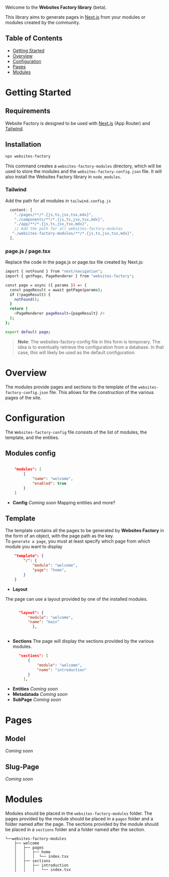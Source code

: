 
Welcome to the **Websites Factory library** (beta).

This library aims to generate pages in [Next.js](https://nextjs.org) from your modules or modules created by the community.

## Table of Contents
- [Getting Started](#getting-started)
- [Overview](#overview)
- [Configuration](#configuration)
- [Pages](#pages)
- [Modules](#modules)

# Getting Started

## Requirements

Website Factory is designed to be used with [Next.js](https://nextjs.org) (App Router) and [Tailwind](https://tailwindui.com).

## Installation

```bash
npx websites-factory
```

This command creates a `websites-factory-modules` directory, which will be used to store the modules and the `websites-factory-config.json` file. It will also install the Websites Factory library in `node_modules`.

### Tailwind

Add the path for all modules in `tailwind.config.js`

```js
  content: [
    "./pages/**/*.{js,ts,jsx,tsx,mdx}",
    "./components/**/*.{js,ts,jsx,tsx,mdx}",
    "./app/**/*.{js,ts,jsx,tsx,mdx}",
    // Add the path for all websites-factory-modules
   "./websites-factory-modules/**/*.{js,ts,jsx,tsx,mdx}",
  ],
```

### page.js / page.tsx

Replace the code in the page.js or page.tsx file created by Next.js:


```bash tabs='js|ts'
import { notFound } from "next/navigation";
import { getPage, PageRenderer } from "websites-factory";

const page = async ({ params }) => {
  const pageResult = await getPage(params);
  if (!pageResult) {
    notFound();
  }
  return (
    <PageRenderer pageResult={pageResult} />
  );
};

export default page;
```

> **Note**: The websites-factory-config file in this form is temporary. The idea is to eventually retrieve the configuration from a database. In that case, this will likely be used as the default configuration.

# Overview

The modules provide pages and sections to the template of the `websites-factory-config.json` file. This allows for the construction of the various pages of the site.

# Configuration

The `Websites-factory-config` file consists of the list of modules, the template, and the entities.

## Modules config

```json

    "modules": [
        {
            "name": "welcome",
            "enabled": true
        }
    ]
```
- **Config**
*Coming soon*
Mapping entities and more?

## Template

The template contains all the pages to be generated by **Websites Factory** in the form of an object, with the page path as the key.  
To `generate a page`, you must at least specify which page from which module you want to display

```json
    "template": {
        "/": {
            "module": "welcome",
            "page": "home",
        }
    }
```

- **Layout**

The page can use a layout provided by one of the installed modules.

```json

      "layout": {
          "module": "welcome",
          "name": "main"
            },
            
```

- **Sections**
The page will display the sections provided by the various modules.
```json
      "sections": [
          {
              "module": "welcome",
              "name": "introduction"
          }
        ],

```
- **Entities**
*Coming soon*
- **Metadatada**
*Coming soon*
- **SubPage**
*Coming soon*

# Pages

## Model
*Coming soon*

## Slug-Page
*Coming soon*

# Modules

Modules should be placed in the `websites-factory-modules` folder.
The pages provided by the module should be placed in a `pages` folder and a folder named after the page.
The sections provided by the module should be placed in a `sections` folder and a folder named after the section.

```
└──websites-factory-modules
    ├── welcome
    │   ├── pages
    │   │   ├── home  
    │   │   │  └── index.tsx  
    │   ├── sections  
    │   │   ├── introduction
    │   │   │   └── index.tsx  
```


